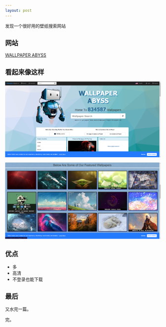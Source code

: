 ```yaml
---
layout: post
---
```


发现一个很好用的壁纸搜索网站



## 网站

[WALLPAPER ABYSS](https://wall.alphacoders.com/)



## 看起来像这样

![](/assets/1575097080744.png)

![](/assets/1575097197089.png)



## 优点

- 多
- 高清
- 不登录也能下载



## 最后

又水完一篇。

完。

